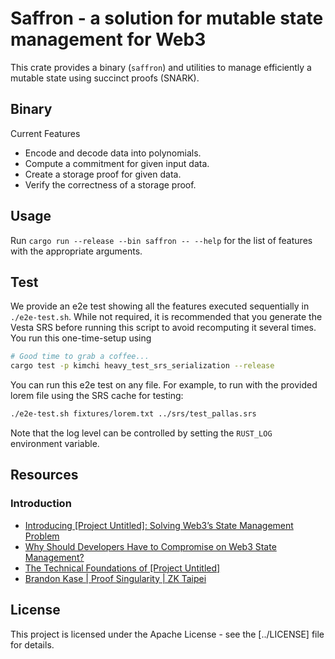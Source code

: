 # Saffron - a solution for mutable state management for Web3

This crate provides a binary (`saffron`) and utilities to manage efficiently a
mutable state using succinct proofs (SNARK).

## Binary

Current Features
- Encode and decode data into polynomials.
- Compute a commitment for given input data.
- Create a storage proof for given data.
- Verify the correctness of a storage proof.

## Usage

Run `cargo run --release --bin saffron -- --help` for the list of features with the appropriate arguments.

## Test

We provide an e2e test showing all the features executed sequentially in `./e2e-test.sh`. While not required,
it is recommended that you generate the Vesta SRS before running this script to avoid recomputing it several times.
You run this one-time-setup using

```bash
# Good time to grab a coffee...
cargo test -p kimchi heavy_test_srs_serialization --release
```

You can run this e2e test on any file. For example, to run with the provided lorem file using the SRS cache for testing:

```bash
./e2e-test.sh fixtures/lorem.txt ../srs/test_pallas.srs
```

Note that the log level can be controlled by setting the `RUST_LOG` environment variable.

## Resources

### Introduction

- [Introducing \[Project Untitled\]: Solving Web3’s State Management Problem]((https://www.o1labs.org/blog/introducing-project-untitled))
- [Why Should Developers Have to Compromise on Web3 State Management?](https://www.o1labs.org/blog/project-untitled-technical-vision)
- [The Technical Foundations of [Project Untitled]](https://www.o1labs.org/blog/future-of-decentralized-trustless-apps)
- [Brandon Kase | Proof Singularity | ZK Taipei](https://www.youtube.com/watch?v=RE6Iyxyu0iI)

## License

This project is licensed under the Apache License - see the [../LICENSE] file
for details.
